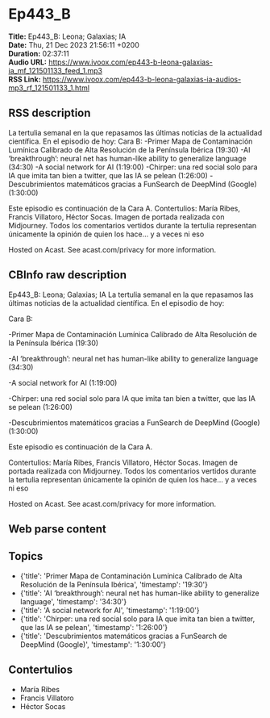 # Ep443_B  
**Title:** Ep443_B: Leona; Galaxias; IA  
**Date:** Thu, 21 Dec 2023 21:56:11 +0200  
**Duration:** 02:37:11  
**Audio URL:** https://www.ivoox.com/ep443-b-leona-galaxias-ia_mf_121501133_feed_1.mp3  
**RSS Link:** https://www.ivoox.com/ep443-b-leona-galaxias-ia-audios-mp3_rf_121501133_1.html  

## RSS description
La tertulia semanal en la que repasamos las últimas noticias de la actualidad científica. En el episodio de hoy:
Cara B:
-Primer Mapa de Contaminación Lumínica Calibrado de Alta Resolución de la Península Ibérica (19:30)
-AI ‘breakthrough’: neural net has human-like ability to generalize language (34:30)
-A social network for AI (1:19:00)
-Chirper: una red social solo para IA que imita tan bien a twitter, que las IA se pelean (1:26:00)
-Descubrimientos matemáticos gracias a FunSearch de DeepMind (Google) (1:30:00)

Este episodio es continuación de la Cara A.
Contertulios: María Ribes, Francis Villatoro, Héctor Socas. Imagen de portada realizada con Midjourney. Todos los comentarios vertidos durante la tertulia representan únicamente la opinión de quien los hace... y a veces ni eso


 Hosted on Acast. See acast.com/privacy for more information.

## CBInfo raw description
Ep443_B: Leona; Galaxias; IA
La tertulia semanal en la que repasamos las últimas noticias de la actualidad científica. En el episodio de hoy:

Cara B:

-Primer Mapa de Contaminación Lumínica Calibrado de Alta Resolución de la Península Ibérica (19:30)

-AI ‘breakthrough’: neural net has human-like ability to generalize language (34:30)

-A social network for AI (1:19:00)

-Chirper: una red social solo para IA que imita tan bien a twitter, que las IA se pelean (1:26:00)

-Descubrimientos matemáticos gracias a FunSearch de DeepMind (Google) (1:30:00)



Este episodio es continuación de la Cara A.

Contertulios: María Ribes, Francis Villatoro, Héctor Socas. Imagen de portada realizada con Midjourney. Todos los comentarios vertidos durante la tertulia representan únicamente la opinión de quien los hace... y a veces ni eso





 Hosted on Acast. See acast.com/privacy for more information.




## Web parse content


## Topics
- {'title': 'Primer Mapa de Contaminación Lumínica Calibrado de Alta Resolución de la Península Ibérica', 'timestamp': '19:30'}
- {'title': 'AI ‘breakthrough’: neural net has human-like ability to generalize language', 'timestamp': '34:30'}
- {'title': 'A social network for AI', 'timestamp': '1:19:00'}
- {'title': 'Chirper: una red social solo para IA que imita tan bien a twitter, que las IA se pelean', 'timestamp': '1:26:00'}
- {'title': 'Descubrimientos matemáticos gracias a FunSearch de DeepMind (Google)', 'timestamp': '1:30:00'}
## Contertulios
- María Ribes
- Francis Villatoro
- Héctor Socas